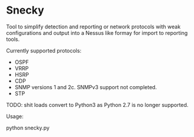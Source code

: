 # Snecky
Tool to simplify detection and reporting or network protocols with weak configurations and output into a Nessus like formay for import to reporting tools. 

Currently supported protocols:

* OSPF
* VRRP
* HSRP
* CDP
* SNMP versions 1 and 2c. SNMPv3 support not completed. 
* STP

TODO:
 shit loads
 convert to Python3 as Python 2.7 is no longer supported. 
 
 Usage:
 
 python snecky.py
